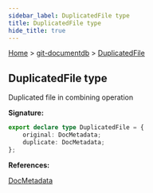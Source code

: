 ```yaml
---
sidebar_label: DuplicatedFile type
title: DuplicatedFile type
hide_title: true
---
```


[Home](./index.md) &gt; [git-documentdb](./git-documentdb.md) &gt; [DuplicatedFile](./git-documentdb.duplicatedfile.md)

## DuplicatedFile type

Duplicated file in combining operation

<b>Signature:</b>

```typescript
export declare type DuplicatedFile = {
    original: DocMetadata;
    duplicate: DocMetadata;
};
```
<b>References:</b>

[DocMetadata](./git-documentdb.docmetadata.md)

